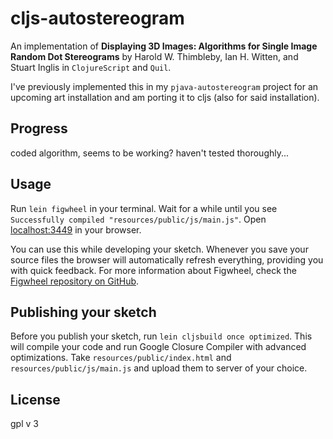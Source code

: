# cljs-autostereogram

An implementation of **Displaying 3D Images: Algorithms for Single Image Random Dot Stereograms** by Harold W. Thimbleby, Ian H. Witten, and Stuart Inglis in `ClojureScript` and `Quil`.


I've previously implemented this in my `pjava-autostereogram` project for an upcoming art installation and am porting it to cljs (also for said installation).


## Progress

coded algorithm, seems to be working? haven't tested thoroughly...

## Usage

Run `lein figwheel` in your terminal. Wait for a while until you see `Successfully compiled "resources/public/js/main.js"`. Open [localhost:3449](http://localhost:3449) in your browser.

You can use this while developing your sketch. Whenever you save your source files the browser will automatically refresh everything, providing you with quick feedback. For more information about Figwheel, check the [Figwheel repository on GitHub](https://github.com/bhauman/lein-figwheel).

## Publishing your sketch

Before you publish your sketch, run `lein cljsbuild once optimized`. This will compile your code and run Google Closure Compiler with advanced optimizations. Take `resources/public/index.html` and `resources/public/js/main.js` and upload them to server of your choice.

## License

gpl v 3
